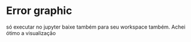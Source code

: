 # Error graphic

só executar no jupyter
baixe também para seu workspace também. Achei ótimo a visualização

